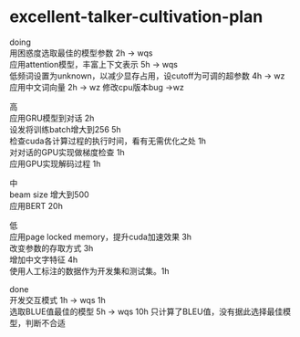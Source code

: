 # excellent-talker-cultivation-plan
doing  
用困惑度选取最佳的模型参数 2h -> wqs  
应用attention模型，丰富上下文表示 5h -> wqs  
低频词设置为unknown，以减少显存占用，设cutoff为可调的超参数 4h -> wz  
应用中文词向量 2h -> wz
修改cpu版本bug ->wz

高  
应用GRU模型到对话 2h  
设发将训练batch增大到256 5h  
检查cuda各计算过程的执行时间，看有无需优化之处 1h  
对对话的GPU实现做梯度检查 1h  
应用GPU实现解码过程 1h

中  
beam size 增大到500  
应用BERT 20h  
  
低  
应用page locked memory，提升cuda加速效果 3h  
改变参数的存取方式 3h  
增加中文字特征 4h  
使用人工标注的数据作为开发集和测试集。1h  

done  
开发交互模式 1h -> wqs 1h  
选取BLUE值最佳的模型 5h -> wqs 10h 只计算了BLEU值，没有据此选择最佳模型，判断不合适  
